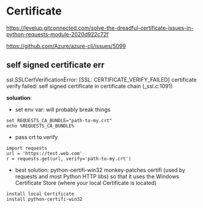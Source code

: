 # Certificate

https://levelup.gitconnected.com/solve-the-dreadful-certificate-issues-in-python-requests-module-2020d922c72f

https://github.com/Azure/azure-cli/issues/5099

## self signed certificate err
ssl.SSLCertVerificationError: [SSL: CERTIFICATE_VERIFY_FAILED] certificate verify failed: self signed certificate in certificate chain (_ssl.c:1091)

**soluation**:
  * set env var: will probably break things
  ```
  set REQUESTS_CA_BUNDLE="path-to-my.crt"
  echo %REQUESTS_CA_BUNDLE%
  ```
  * pass crt to verify
  ```
  import requests
  url = 'https://test.web.com'
  r = requests.get(url, verify='path-to-my.crt')
  ```
  * best solution: python-certifi-win32 monkey-patches certifi (used by requests and most Python HTTP libs) so that it uses the Windows Certificate Store (where your local Certificate is located)
  ```
  install local Certificate
  install python-certifi-win32
  ```
